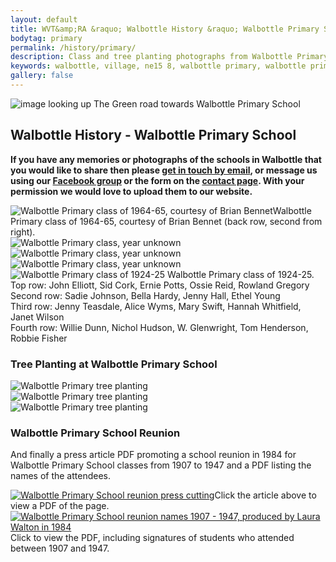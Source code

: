 ```yaml
---
layout: default
title: WVT&amp;RA &raquo; Walbottle History &raquo; Walbottle Primary School
bodytag: primary
permalink: /history/primary/
description: Class and tree planting photographs from Walbottle Primary School. Class shots from 1924 through to 1965.
keywords: walbottle, village, ne15 8, walbottle primary, walbottle primary school, class photographs, tree planting, walbottle school reunion
gallery: false
---
```

<div class="container-fluid">
	<div class="row">
		<div class="mastImg">
			<img src="/assets/images/masthead-historyPrimary.jpg" class="img-responsive" alt="image looking up The Green road towards Walbottle Primary School"/>
		</div>
	</div>
</div>

<div class="container-fluid historyBG"> <!-- container-fluid -->
	<div class="row"> <!-- row -->
		<div class="col-sm-1 col-xs-0"></div>
		<div class="col-sm-10 col-xs-12 mainPanel"> <!-- mainPanel -->
			<div class="row"> <!-- row -->
				<div class="col-xs-12">
			  		<h2>Walbottle History - Walbottle Primary School</h2>
				</div>
				<div class="col-xs-12">
					<p><strong>If you have any memories or photographs of the schools in Walbottle that you would like to share then please <a href="mailto:walbottlera@gmail.com" title="email Walbottle Village Tenants &amp; Residents Association">get in touch by email</a>, or message us using our <a href="https://www.facebook.com/groups/247285659849433" title="visit our Facebook group in a new window" target="_blank" accesskey="f">Facebook group</a> or the form on the <a href="contact.html" title="visit the contact page" target="_self">contact page</a>. With your permission we would love to upload them to our website.</strong></p>
				</div>
				<div class="col-xs-12">
					<div class="row-eq-height primary">
						<div class="col-md-4 col-xs-12">
							<img src="/assets/images/primary01.jpg" class="img-responsive" alt="Walbottle Primary class of 1964-65, courtesy of Brian Bennet"/><caption>Walbottle Primary class of 1964-65, courtesy of Brian Bennet (back row, second from right).</caption>
						</div>
						<div class="col-md-4 col-xs-12">
							<img src="/assets/images/primary02.jpg" class="img-responsive" alt="Walbottle Primary class, year unknown"/>
						</div>
						<div class="col-md-4 col-xs-12">
							<img src="/assets/images/primary03.jpg" class="img-responsive" alt="Walbottle Primary class, year unknown"/>
						</div>
					</div> <!-- /row -->
					<div class="row-eq-height primary">
						<div class="col-md-4 col-xs-12">
							<img src="/assets/images/primary04.jpg" class="img-responsive" alt="Walbottle Primary class, year unknown"/>
						</div>
						<div class="col-md-4 col-xs-12">
							<img src="/assets/images/primary05.jpg" class="img-responsive" alt="Walbottle Primary class of 1924-25"/>
							<caption>Walbottle Primary class of 1924-25.<br>
							Top row: John Elliott, Sid Cork, Ernie Potts, Ossie Reid, Rowland Gregory<br>
							Second row: Sadie Johnson, Bella Hardy, Jenny Hall, Ethel Young<br>
							Third row: Jenny Teasdale, Alice Wyms, Mary Swift, Hannah Whitfield, Janet Wilson<br>
							Fourth row: Willie Dunn, Nichol Hudson, W. Glenwright, Tom Henderson, Robbie Fisher</caption>
						</div>
					</div>
				</div>
				<div class="col-xs-12">
					<h3>Tree Planting at Walbottle Primary School</h3>
				</div>
				<div class="col-md-4 col-xs-6">
					<img src="/assets/images/Walbottle-Primary-planting-trees_0001.jpg" class="img-responsive" alt="Walbottle Primary tree planting"/>
				</div>
				<div class="col-md-4 col-xs-6">
					<img src="/assets/images/Walbottle-Primary-planting-trees_0002.jpg" class="img-responsive" alt="Walbottle Primary tree planting"/>
				</div>
				<div class="col-md-4 col-xs-6">
					<img src="/assets/images/Walbottle-Primary-planting-trees_0003.jpg" class="img-responsive" alt="Walbottle Primary tree planting"/>
				</div>
				<div class="col-xs-12">
					<h3>Walbottle Primary School Reunion</h3>
					<p>And finally a press article PDF promoting a school reunion in 1984 for Walbottle Primary School classes from 1907 to 1947 and a PDF listing the names of the attendees.</p>
				</div>
				<div class="col-lg-6 col-md-6 col-sm-6 col-xs-6">
					<a href="/assets/pdf/Walbottle-Primary-school-Reunion.pdf" title="click to view a PDF of the press cutting in a new window/tab" target="_blank"><img src="/assets/images/school-reunion-press.jpg" class="img-responsive" alt="Walbottle Primary School reunion press cutting"/></a><caption>Click the article above to view a PDF of the page.</caption>
				</div>
				<div class="col-lg-6 col-md-6 col-sm-6 col-xs-6">
					<a href="/assets/pdf/Walbottle-school-reunion-1907-1947.pdf" title="click to view a PDF of the list of names in a new window/tab" target="_blank"><img src="/assets/images/school-reunion-names.jpg" class="img-responsive" alt="Walbottle Primary School reunion names 1907 - 1947, produced by Laura Walton in 1984"/></a><caption>Click to view the PDF, including signatures of students who attended between 1907 and 1947.</caption>
				</div>
			</div> <!-- /row -->
		</div> <!-- /mainPanel -->
		<div class="col-sm-1 col-xs-0"></div>
	</div> <!-- /row -->
</div> <!-- /container-fluid -->
